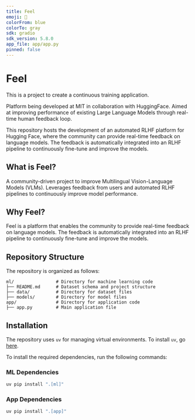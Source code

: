 ```yaml
---
title: Feel
emoji: 🚀
colorFrom: blue
colorTo: gray
sdk: gradio
sdk_version: 5.8.0
app_file: app/app.py
pinned: false
---
```


# Feel

This is a project to create a continuous training application.

Platform being developed at MIT in collaboration with HuggingFace. Aimed at improving performance of existing Large Language Models through real-time human feedback loop.

This repository hosts the development of an automated RLHF platform for Hugging Face, where the community can provide real-time feedback on language models. The feedback is automatically integrated into an RLHF pipeline to continuously fine-tune and improve the models.

## What is Feel?

A community-driven project to improve Multilingual Vision-Language Models (VLMs). Leverages feedback from users and automated RLHF pipelines to continuously improve model performance.

## Why Feel?

Feel is a platform that enables the community to provide real-time feedback on language models. The feedback is automatically integrated into an RLHF pipeline to continuously fine-tune and improve the models.

## Repository Structure

The repository is organized as follows:

```
ml/                # Directory for machine learning code
├── README.md      # Dataset schema and project structure
├── data/          # Directory for dataset files
├── models/        # Directory for model files
app/               # Directory for application code
├── app.py         # Main application file
```

## Installation

The repository uses `uv` for managing virtual environments. To install `uv`, go [here](https://docs.astral.sh/uv/getting-started/installation/).


To install the required dependencies, run the following commands:

### ML Dependencies

```bash
uv pip install ".[ml]"
```

### App Dependencies

```bash
uv pip install ".[app]"
```
